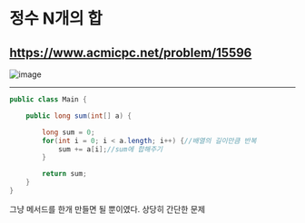 # 정수 N개의 합

## https://www.acmicpc.net/problem/15596

![image](https://user-images.githubusercontent.com/60961649/134765533-95ab9e8a-2509-4901-9844-e3e7670c04e4.png)

---

```java
public class Main {

	public long sum(int[] a) {

		long sum = 0;
		for(int i = 0; i < a.length; i++) {//배열의 길이만큼 반복
			sum += a[i];//sum에 합해주기
		}

		return sum;
	}
}
```

그냥 메서드를 한개 만들면 될 뿐이였다.
상당히 간단한 문제
